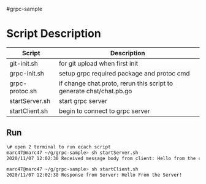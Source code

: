 #grpc-sample


# Script Description
Script        | Description
--------------|--------------------------------
git-init.sh   | for git upload when first init
grpc-init.sh  | setup grpc required package and protoc cmd
grpc-protoc.sh| if change chat.proto, rerun this script to generate chat/chat.pb.go
startServer.sh| start grpc server
startClient.sh| begin to connect to grpc server



## Run
``` bash
\# open 2 terminal to run ecach script
marc47@marc47 ~/g/grpc-sample> sh startServer.sh                         main!?
2020/11/07 12:02:30 Received message body from client: Hello from the client

marc47@marc47 ~/g/grpc-sample> sh startClient.sh                                       146 main!?
2020/11/07 12:02:30 Response from Server: Hello From the Server!
```

